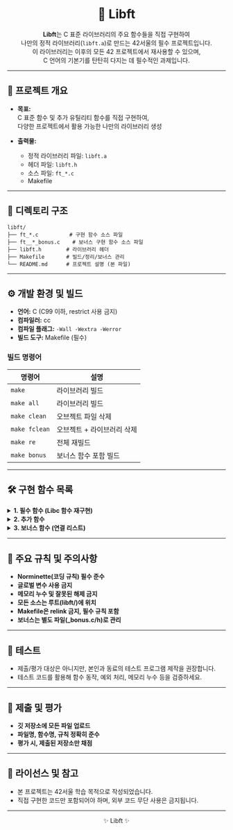 
<div align="center">

# 🚀 Libft

**Libft**는 C 표준 라이브러리의 주요 함수들을 직접 구현하여  
나만의 정적 라이브러리(`libft.a`)로 만드는 42서울의 필수 프로젝트입니다.  
이 라이브러리는 이후의 모든 42 프로젝트에서 재사용할 수 있으며,  
C 언어의 기본기를 탄탄히 다지는 데 필수적인 과제입니다.

</div>

---

## 📝 프로젝트 개요

- **목표:**  
  C 표준 함수 및 추가 유틸리티 함수를 직접 구현하여,  
  다양한 프로젝트에서 활용 가능한 나만의 라이브러리 생성

- **출력물:**  
  - 정적 라이브러리 파일: `libft.a`
  - 헤더 파일: `libft.h`
  - 소스 파일: `ft_*.c`
  - Makefile

---

## 📂 디렉토리 구조

```
libft/
├── ft_*.c          # 구현 함수 소스 파일 
├── ft__*_bonus.c    # 보너스 구현 함수 소스 파일
├── libft.h        # 라이브러리 헤더
├── Makefile       # 빌드/정리/보너스 관리
└── README.md      # 프로젝트 설명 (본 파일)
```

---

## ⚙️ 개발 환경 및 빌드

- **언어:** C (C99 이하, restrict 사용 금지)
- **컴파일러:** cc
- **컴파일 플래그:** `-Wall -Wextra -Werror`
- **빌드 도구:** Makefile (필수)

### 빌드 명령어

| 명령어         | 설명                           |
| -------------- | ------------------------------ |
| `make`         | 라이브러리 빌드                |
| `make all`     | 라이브러리 빌드                |
| `make clean`   | 오브젝트 파일 삭제             |
| `make fclean`  | 오브젝트 + 라이브러리 삭제     |
| `make re`      | 전체 재빌드                    |
| `make bonus`   | 보너스 함수 포함 빌드          |

---

## 🛠️ 구현 함수 목록

<details>
<summary><b>1. 필수 함수 (Libc 함수 재구현)</b></summary>

- **문자/숫자 판별:**  
  `ft_isalpha`, `ft_isdigit`, `ft_isalnum`, `ft_isascii`, `ft_isprint`
- **문자열/메모리:**  
  `ft_strlen`, `ft_memset`, `ft_bzero`, `ft_memcpy`, `ft_memmove`  
  `ft_strlcpy`, `ft_strlcat`, `ft_strchr`, `ft_strrchr`, `ft_strncmp`  
  `ft_memchr`, `ft_memcmp`, `ft_strnstr`, `ft_strdup`
- **변환:**  
  `ft_toupper`, `ft_tolower`, `ft_atoi`
- **메모리 동적 할당:**  
  `ft_calloc`, `ft_strdup`

</details>

<details>
<summary><b>2. 추가 함수</b></summary>

- **문자열 처리:**  
  `ft_substr`, `ft_strjoin`, `ft_strtrim`, `ft_split`
- **변환:**  
  `ft_itoa`
- **함수형 프로그래밍:**  
  `ft_strmapi`, `ft_striteri`
- **파일 디스크립터 출력:**  
  `ft_putchar_fd`, `ft_putstr_fd`, `ft_putendl_fd`, `ft_putnbr_fd`

</details>

<details>
<summary><b>3. 보너스 함수 (연결 리스트)</b></summary>

- **리스트 생성/관리:**  
  `ft_lstnew`, `ft_lstadd_front`, `ft_lstsize`, `ft_lstlast`,  
  `ft_lstadd_back`, `ft_lstdelone`, `ft_lstclear`,  
  `ft_lstiter`, `ft_lstmap`

- **리스트 노드 구조체:**

typedef struct s_list
{
void *content;
struct s_list *next;
} t_list;

</details>

---

## 📑 주요 규칙 및 주의사항

- **Norminette(코딩 규칙) 필수 준수**
- **글로벌 변수 사용 금지**
- **메모리 누수 및 잘못된 해제 금지**
- **모든 소스는 루트(libft/)에 위치**
- **Makefile은 relink 금지, 필수 규칙 포함**
- **보너스는 별도 파일(_bonus.c/h)로 관리**

---

## 🧪 테스트

- 제출/평가 대상은 아니지만, 본인과 동료의 테스트 프로그램 제작을 권장합니다.
- 테스트 코드를 활용해 함수 동작, 예외 처리, 메모리 누수 등을 검증하세요.

---

## 💾 제출 및 평가

- **깃 저장소에 모든 파일 업로드**
- **파일명, 함수명, 규칙 정확히 준수**
- **평가 시, 제출된 저장소만 채점**

---

## 📜 라이선스 및 참고

- 본 프로젝트는 42서울 학습 목적으로 작성되었습니다.
- 직접 구현한 코드만 포함되어야 하며, 외부 코드 무단 사용은 금지됩니다.

---

<div align="center">

✨ Libft ✨

</div>
